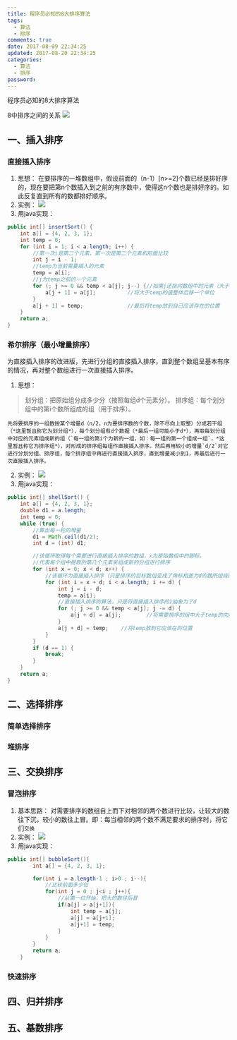 ```yaml
---
title: 程序员必知的8大排序算法
tags:
  - 算法
  - 排序
comments: true
date: 2017-08-09 22:34:25
updated: 2017-08-20 22:34:25
categories: 
  - 算法
  - 排序
password:
---
```

程序员必知的8大排序算法
<!-- more -->
8中排序之间的关系
![](http://ot87uvd34.bkt.clouddn.com/%E6%8E%92%E5%BA%8F%E7%AE%97%E6%B3%95/%E6%8E%92%E5%BA%8F%E7%AE%97%E6%B3%95%E4%B9%8B%E9%97%B4%E7%9A%84%E5%85%B3%E7%B3%BB.JPG)
## 一、插入排序
### 直接插入排序
1. 思想：
在要排序的一堆数组中，假设前面的（n-1）[n>=2]个数已经是排好序的，现在要把第n个数插入到之前的有序数中，使得这n个数也是排好序的。如此反复直到所有的数都排好顺序。
2. 实例：
![](http://ot87uvd34.bkt.clouddn.com/%E6%8E%92%E5%BA%8F%E7%AE%97%E6%B3%95/%E7%9B%B4%E6%8E%A5%E6%8F%92%E5%85%A5%E6%8E%92%E5%BA%8F%E5%AE%9E%E4%BE%8B.JPG)
3. 用java实现：

```java
public int[] insertSort() {
	int a[] = {4, 2, 3, 1};
	int temp = 0;
	for (int i = 1; i < a.length; i++) {
		//第一次i是第二个元素，第一次是第二个元素和前面比较
		int j = i - 1;
		//temp为当前需要插入的元素
		temp = a[i];
		//j为temp之前的一个元素
		for (; j >= 0 && temp < a[j]; j--) {//如果j还指向数组中的元素（大于等于0），且大于temp
			a[j + 1] = a[j];          //将大于temp的值整体后移一个单位
		}
		a[j + 1] = temp;              //最后将temp放到自己应该存在的位置
	}
	return a;
}

```

### 希尔排序（最小增量排序）
为直接插入排序的改进版，先进行分组的直接插入排序，直到整个数组呈基本有序的情况，再对整个数组进行一次直接插入排序。

1. 思想：
>划分组：把原始组分成多少分（按照每组d个元素分）。
>排序组：每个划分组中的第i个数所组成的组（用于排序）。

	先将要排序的一组数按某个增量d（n/2，n为要排序数的个数，除不尽向上取整）分成若干组（*这里暂且称它为划分组*），每个划分组有d个数据（*最后一组可能小于d*），再取每划分组中对应的元素组成新的组（`每一组的第i个为新的一组，如：每一组的第一个组成一组`，*这里暂且称它为排序组*），对形成的排序组每组作直接插入排序。然后再用较小的增量`d/2`对它进行分划分组、排序组，每个排序组中再进行直接插入排序，直到增量减小到1，再最后进行一次直接插入排序。

2. 实例：
![](http://ot87uvd34.bkt.clouddn.com/%E6%8E%92%E5%BA%8F%E7%AE%97%E6%B3%95/%E5%B8%8C%E5%B0%94%E6%8E%92%E5%BA%8F%E5%AE%9E%E4%BE%8B.jpg)
3. 用java实现：

```java
public int[] shellSort() {
	int a[] = {4, 2, 3, 1};
	double d1 = a.length;
	int temp = 0;
	while (true) {
		//算出每一轮的增量
		d1 = Math.ceil(d1/2);
		int d = (int) d1;

		//该循环取得每个需要进行直接插入排序的数组，x为原始数组中的脚标，
		//代表每个组中提取的第几个元素来组成新的分组进行排序
		for (int x = 0; x < d; x++) {
			//该循环为直接插入排序（只是排序的目标数组变成了角标相差为d的数所组成的数组）
			for (int i = x + d; i < a.length; i += d) {
				int j = i - d;
				temp = a[i];
				//直接插入排序的算法，只是将直接插入排序的1抽象为了d
				for (; j >= 0 && temp < a[j]; j -= d) {
					a[j + d] = a[j];        //将需要排序的组中大于temp的向后移（移动单位为d）
				}
				a[j + d] = temp;    //将temp放到它应该在的位置
			}
		}
		if (d == 1) {
			break;
		}
	}
	return a;
}
```
## 二、选择排序
### 简单选择排序
### 堆排序
## 三、交换排序
### 冒泡排序
1. 基本思路：
对需要排序的数组自上而下对相邻的两个数进行比较，让较大的数往下沉，较小的数往上冒。即：每当相邻的两个数不满足要求的排序时，将它们`交换`
2. 实例：
![](http://ot87uvd34.bkt.clouddn.com/%E6%8E%92%E5%BA%8F%E7%AE%97%E6%B3%95/%E5%86%92%E6%B3%A1%E6%8E%92%E5%BA%8F%E5%AE%9E%E4%BE%8B.jpg)
3. 用java实现：

```java
public int[] bubbleSort(){
		int a[] = {4, 2, 3, 1};

		for(int i = a.length-1 ; i>0 ; i--){
			//比较前面多少位
			for(int j = 0 ; j<i ; j++){
				//从第一位开始，把大的数往后冒
				if(a[j] > a[j+1]){
					int temp = a[j];
					a[j] = a[j+1];
					a[j+1] = temp;
				}
			}
		}
		return a;
	}
```
### 快速排序
## 四、归并排序
## 五、基数排序